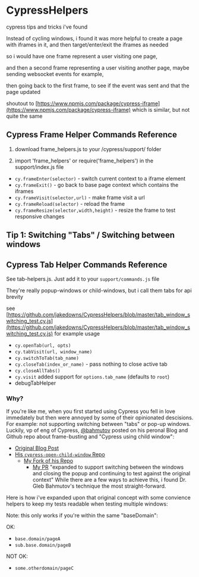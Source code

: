 # CypressHelpers
cypress tips and tricks i've found

Instead of cycling windows, i found it was more helpful to create a page with iframes in it, and then target/enter/exit the iframes as needed

so i would have one frame represent a user visiting one page, 

and then a second frame representing a user visiting another page, maybe sending websocket events for example, 

then going back to the first frame, to see if the event was sent and that the page updated

shoutout to [https://www.npmjs.com/package/cypress-iframe](https://www.npmjs.com/package/cypress-iframe) which is similar, but not quite the same

## Cypress Frame Helper Commands Reference

1. download frame_helpers.js to your /cypress/support/ folder

2. import 'frame_helpers' or require('frame_helpers') in the support/index.js file

- `cy.frameEnter(selector)` - switch current context to a iframe element
- `cy.frameExit()` - go back to base page context which contains the iframes
- `cy.frameVisit(selector,url)` - make frame visit a url
- `cy.frameReload(selector)` - reload the frame
- `cy.frameResize(selector,width,height)` - resize the frame to test responsive changes

## Tip 1: Switching "Tabs" / Switching between windows

## Cypress Tab Helper Commands Reference

See tab-helpers.js. Just add it to your `support/commands.js` file

They're really popup-windows or child-windows, but i call them tabs for api brevity

see [https://github.com/jakedowns/CypressHelpers/blob/master/tab_window_switching_test.cy.js](https://github.com/jakedowns/CypressHelpers/blob/master/tab_window_switching_test.cy.js) for example usage

- `cy.openTab(url, opts)`
- `cy.tabVisit(url, window_name)`
- `cy.switchToTab(tab_name)`
- `cy.closeTab(index_or_name)` - pass nothing to close active tab
- `cy.closeAllTabs()`
- `cy.visit` added support for `options.tab_name` (defaults to `root`)
- debugTabHelper

### Why?
If you're like me, when you first started using Cypress you fell in love immedately but then were annoyed by some of their opinionated descisions.
For example: not supporting switching between "tabs" or pop-up windows.
Luckily, vp of eng of Cypress, [@bahmutov](https://twitter.com/bahmutov) posted on his peronal Blog and Github repo about frame-busting and "Cypress using child window": 
- [Original Blog Post](https://glebbahmutov.com/blog/cypress-using-child-window/) 
- [His `cypress-open-child-window` Repo](https://github.com/bahmutov/cypress-open-child-window) 
  - [My Fork of his Repo](https://github.com/jakedowns/cypress-open-child-window)
    - [My PR](https://github.com/bahmutov/cypress-open-child-window/pull/4) "expanded to support switching between the windows and closing the popup and continuing to test against the original context"
While there are a few ways to achieve this, i found Dr. Gleb Bahmutov's technique the most straight-forward.

Here is how i've expanded upon that original concept with some convience helpers to keep my tests readable when testing multiple windows:

Note: this only works if you're within the same "baseDomain":

OK: 
- `base.domain/pageA`
- `sub.base.domain/pageB`

NOT OK:
- `some.otherdomain/pageC`



